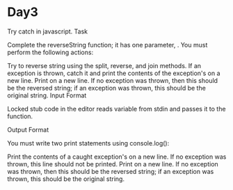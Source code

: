 # Day3
Try catch in javascript.
Task

Complete the reverseString function; it has one parameter, . You must perform the following actions:

Try to reverse string  using the split, reverse, and join methods.
If an exception is thrown, catch it and print the contents of the exception's  on a new line.
Print  on a new line. If no exception was thrown, then this should be the reversed string; if an exception was thrown, this should be the original string.
Input Format

Locked stub code in the editor reads variable  from stdin and passes it to the function.

Output Format

You must write two print statements using console.log():

Print the contents of a caught exception's  on a new line. If no exception was thrown, this line should not be printed.
Print  on a new line. If no exception was thrown, then this should be the reversed string; if an exception was thrown, this should be the original string.
